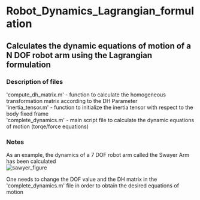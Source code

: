 # Robot_Dynamics_Lagrangian_formulation
## Calculates the dynamic equations of motion of a N DOF robot arm using the Lagrangian formulation

### Description of files
'compute_dh_matrix.m' - function to calculate the homogeneous transformation matrix according to the DH Parameter <br>
'inertia_tensor.m' - function to initialize the inertia tensor with respect to the body fixed frame <br>
'complete_dynamics.m' - main script file to calculate the dynamic equations of motion (torqe/force equations)

### Notes
As an example, the dynamics of a 7 DOF robot arm called the Swayer Arm has been calculated <br>
![sawyer_figure](https://user-images.githubusercontent.com/35372234/94787969-99a9ab80-03f0-11eb-802c-90024dafa024.png)

One needs to change the DOF value and the DH matrix in the 'complete_dynamics.m' file  in order to obtain the desired equations of motion
